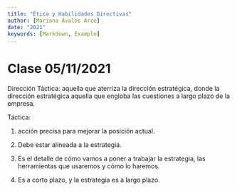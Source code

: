 ```yaml
---
title: "Ética y Habilidades Directivas"
author: [Mariana Ávalos Arce]
date: "2021"
keywords: [Markdown, Example]
...
```


# Clase 05/11/2021

Dirección Táctica: aquella que aterriza la dirección estratégica, donde la dirección estratégica aquella que engloba las cuestiones a largo plazo de la empresa.

Táctica: 

1. acción precisa para mejorar la posición actual.

2. Debe estar alineada a la estrategia.

3. Es el detalle de cómo vamos a poner a trabajar la estrategia, las herramientas que usaremos y cómo lo haremos.

4. Es a corto plazo, y la estrategia es a largo plazo.
